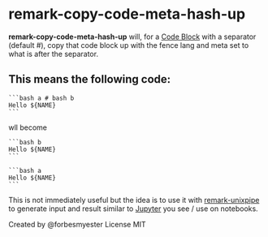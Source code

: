 # remark-copy-code-meta-hash-up

**remark-copy-code-meta-hash-up** will, for a [Code Block](https://github.com/syntax-tree/mdast#code) with a separator (default #), copy that code block up with the fence lang and meta set to what is after the separator.

## This means the following code:

    ```bash a # bash b
    Hello ${NAME}
    ```

wll become

    ```bash b
    Hello ${NAME}
    ```

    ```bash a
    Hello ${NAME}
    ```

This is not immediately useful but the idea is to use it with [remark-unixpipe](https://github.com/forbesmyester/remark-unixpipe) to generate input and result similar to [Jupyter](https://jupyter.org/) you see / use on notebooks.

Created by @forbesmyester
License MIT
